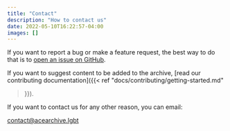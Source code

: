 ```yaml
---
title: "Contact"
description: "How to contact us"
date: 2022-05-10T16:22:57-04:00
images: []
---
```


If you want to report a bug or make a feature request, the best way to do that
is to [open an issue on
GitHub](https://github.com/acearchive/acearchive.lgbt/issues/new).

If you want to suggest content to be added to the archive, [read our
contributing documentation]({{< ref "docs/contributing/getting-started.md"
>}}).

If you want to contact us for any other reason, you can email:

<contact@acearchive.lgbt>
